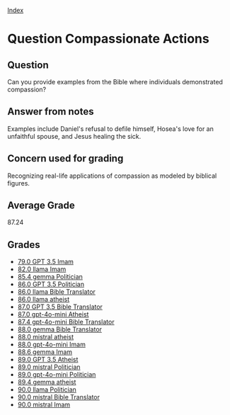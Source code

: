 
[Index](../../index.md)
# Question Compassionate Actions
## Question
Can you provide examples from the Bible where individuals demonstrated compassion?

## Answer from notes
Examples include Daniel's refusal to defile himself, Hosea's love for an unfaithful spouse, and Jesus healing the sick.

## Concern used for grading
Recognizing real-life applications of compassion as modeled by biblical figures.

## Average Grade
87.24

## Grades
 * [79.0 GPT 3.5 Imam](../answers/GPT_3.5_Imam/Compassionate_Actions.md)
 * [82.0 llama Imam](../answers/llama_Imam/Compassionate_Actions.md)
 * [85.4 gemma Politician](../answers/gemma_Politician/Compassionate_Actions.md)
 * [86.0 GPT 3.5 Politician](../answers/GPT_3.5_Politician/Compassionate_Actions.md)
 * [86.0 llama Bible Translator](../answers/llama_Bible_Translator/Compassionate_Actions.md)
 * [86.0 llama atheist](../answers/llama_atheist/Compassionate_Actions.md)
 * [87.0 GPT 3.5 Bible Translator](../answers/GPT_3.5_Bible_Translator/Compassionate_Actions.md)
 * [87.0 gpt-4o-mini Atheist](../answers/gpt-4o-mini_Atheist/Compassionate_Actions.md)
 * [87.4 gpt-4o-mini Bible Translator](../answers/gpt-4o-mini_Bible_Translator/Compassionate_Actions.md)
 * [88.0 gemma Bible Translator](../answers/gemma_Bible_Translator/Compassionate_Actions.md)
 * [88.0 mistral atheist](../answers/mistral_atheist/Compassionate_Actions.md)
 * [88.0 gpt-4o-mini Imam](../answers/gpt-4o-mini_Imam/Compassionate_Actions.md)
 * [88.6 gemma Imam](../answers/gemma_Imam/Compassionate_Actions.md)
 * [89.0 GPT 3.5 Atheist](../answers/GPT_3.5_Atheist/Compassionate_Actions.md)
 * [89.0 mistral Politician](../answers/mistral_Politician/Compassionate_Actions.md)
 * [89.0 gpt-4o-mini Politician](../answers/gpt-4o-mini_Politician/Compassionate_Actions.md)
 * [89.4 gemma atheist](../answers/gemma_atheist/Compassionate_Actions.md)
 * [90.0 llama Politician](../answers/llama_Politician/Compassionate_Actions.md)
 * [90.0 mistral Bible Translator](../answers/mistral_Bible_Translator/Compassionate_Actions.md)
 * [90.0 mistral Imam](../answers/mistral_Imam/Compassionate_Actions.md)
